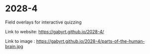# 2028-4
Field overlays for interactive quizzing

Link to website: https://gabyrt.github.io/2028-4/

Link to image : https://gabyrt.github.io/2028-4/parts-of-the-human-brain.jpg
